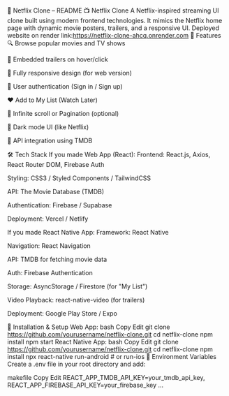📄 Netflix Clone – README
📺 Netflix Clone
A Netflix-inspired streaming UI clone built using modern frontend technologies. It mimics the Netflix home page with dynamic movie posters, trailers, and a responsive UI.
Deployed website on render link:https://netflix-clone-ahcq.onrender.com
🚀 Features
🔍 Browse popular movies and TV shows

🎥 Embedded trailers on hover/click

📱 Fully responsive design (for web version)

🔐 User authentication (Sign in / Sign up)

❤️ Add to My List (Watch Later)

🔄 Infinite scroll or Pagination (optional)

🌙 Dark mode UI (like Netflix)

🔌 API integration using TMDB

🛠️ Tech Stack
If you made Web App (React):
Frontend: React.js, Axios, React Router DOM, Firebase Auth

Styling: CSS3 / Styled Components / TailwindCSS

API: The Movie Database (TMDB)

Authentication: Firebase / Supabase

Deployment: Vercel / Netlify

If you made React Native App:
Framework: React Native

Navigation: React Navigation

API: TMDB for fetching movie data

Auth: Firebase Authentication

Storage: AsyncStorage / Firestore (for "My List")

Video Playback: react-native-video (for trailers)

Deployment: Google Play Store / Expo

🔧 Installation & Setup
Web App:
bash
Copy
Edit
git clone https://github.com/yourusername/netflix-clone.git
cd netflix-clone
npm install
npm start
React Native App:
bash
Copy
Edit
git clone https://github.com/yourusername/netflix-clone.git
cd netflix-clone
npm install
npx react-native run-android  # or run-ios
🔐 Environment Variables
Create a .env file in your root directory and add:

makefile
Copy
Edit
REACT_APP_TMDB_API_KEY=your_tmdb_api_key,
REACT_APP_FIREBASE_API_KEY=your_firebase_key
...
